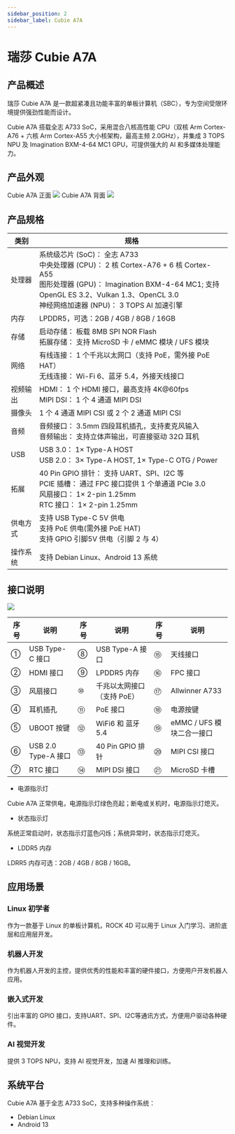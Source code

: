 ```yaml
---
sidebar_position: 2
sidebar_label: Cubie A7A
---
```


# 瑞莎 Cubie A7A

## 产品概述

瑞莎 Cubie A7A 是一款超紧凑且功能丰富的单板计算机（SBC），专为空间受限环境提供强劲性能而设计。

Cubie A7A 搭载全志 A733 SoC，采用混合八核高性能 CPU（双核 Arm Cortex-A76 + 六核 Arm Cortex-A55 大小核架构，最高主频 2.0GHz），并集成 3 TOPS NPU 及 Imagination BXM-4-64 MC1 GPU，可提供强大的 AI 和多媒体处理能力。

## 产品外观

<div style={{textAlign: 'center'}}>
   Cubie A7A 正面
   <img src="/img/cubie/a7a/a7a-bottom.webp" style={{width: '50%', maxWidth: '1200px'}} />
   Cubie A7A 背面
    <img src="/img/cubie/a7a/a7a-top.webp" style={{width: '50%', maxWidth: '1200px'}} />
</div>

## 产品规格

| 类别     | 规格                                                                                                                                                                                                                                  |
| -------- | ------------------------------------------------------------------------------------------------------------------------------------------------------------------------------------------------------------------------------------- |
| 处理器   | 系统级芯片 (SoC)： 全志 A733 <br/> 中央处理器 (CPU)： 2 核 Cortex-A76 + 6 核 Cortex-A55 <br/> 图形处理器 (GPU)： Imagination BXM-4-64 MC1; 支持 OpenGL ES 3.2、Vulkan 1.3、OpenCL 3.0 <br/> 神经网络加速器 (NPU)： 3 TOPS AI 加速引擎 |
| 内存     | LPDDR5，可选：2GB / 4GB / 8GB / 16GB                                                                                                                                                                                                  |
| 存储     | 启动存储： 板载 8MB SPI NOR Flash <br/> 拓展存储： 支持 MicroSD 卡 / eMMC 模块 / UFS 模块                                                                                                                                             |
| 网络     | 有线连接： 1 个千兆以太网口（支持 PoE，需外接 PoE HAT） <br/> 无线连接： Wi-Fi 6、蓝牙 5.4，外接天线接口                                                                                                                              |
| 视频输出 | HDMI： 1 个 HDMI 接口，最高支持 4K@60fps <br/> MIPI DSI： 1 个 4 通道 MIPI DSI                                                                                                                                                        |
| 摄像头   | 1 个 4 通道 MIPI CSI 或 2 个 2 通道 MIPI CSI                                                                                                                                                                                          |
| 音频     | 音频接口： 3.5mm 四段耳机插孔，支持麦克风输入 <br/> 音频输出： 支持立体声输出，可直接驱动 32Ω 耳机                                                                                                                                    |
| USB      | USB 3.0： 1× Type-A HOST <br/> USB 2.0： 3× Type-A HOST, 1× Type-C OTG / Power                                                                                                                                                        |
| 拓展     | 40 Pin GPIO 排针： 支持 UART、SPI、I2C 等 <br/> PCIE 插槽： 通过 FPC 接口提供 1 个单通道 PCIe 3.0 <br/> 风扇接口： 1× 2-pin 1.25mm <br/> RTC 接口： 1× 2-pin 1.25mm                                                                   |
| 供电方式 | 支持 USB Type-C 5V 供电 <br/> 支持 PoE 供电(需外接 PoE HAT) <br/> 支持 GPIO 引脚5V 供电（引脚 2 与 4）                                                                                                                                |
| 操作系统 | 支持 Debian Linux、Android 13 系统                                                                                                                                                                                                    |

## 接口说明

<div style={{textAlign: 'center'}}>
   <img src="/img/cubie/a7a/a7a-interface.webp" style={{width: '100%', maxWidth: '1200px'}} />
</div>

| 序号 | 说明                | 序号 | 说明                       | 序号 | 说明                      |
| ---- | ------------------- | ---- | -------------------------- | ---- | ------------------------- |
| ①    | USB Type-C 接口     | ⑧    | USB Type-A 接口            | ⑮    | 天线接口                  |
| ②    | HDMI 接口           | ⑨    | LPDDR5 内存                | ⑯    | FPC 接口                  |
| ③    | 风扇接口            | ⑩    | 千兆以太网接口（支持 PoE） | ⑰    | Allwinner A733            |
| ④    | 耳机插孔            | ⑪    | PoE 接口                   | ⑱    | 电源按键                  |
| ⑤    | UBOOT 按键          | ⑫    | WiFi6 和 蓝牙5.4           | ⑲    | eMMC / UFS 模块二合一接口 |
| ⑥    | USB 2.0 Type-A 接口 | ⑬    | 40 Pin GPIO 排针           | ⑳    | MIPI CSI 接口             |
| ⑦    | RTC 接口            | ⑭    | MIPI DSI 接口              | ㉑   | MicroSD 卡槽              |

- 电源指示灯

Cubie A7A 正常供电，电源指示灯绿色亮起；断电或关机时，电源指示灯熄灭。

- 状态指示灯

系统正常启动时，状态指示灯蓝色闪烁；系统异常时，状态指示灯熄灭。

- LDDR5 内存

LDRR5 内存可选：2GB / 4GB / 8GB / 16GB。

## 应用场景

### Linux 初学者

作为一款基于 Linux 的单板计算机，ROCK 4D 可以用于 Linux 入门学习、进阶底层和应用层开发。

### 机器人开发

作为机器人开发的主控，提供优秀的性能和丰富的硬件接口，方便用户开发机器人应用。

### 嵌入式开发

引出丰富的 GPIO 接口，支持UART、SPI、I2C等通讯方式，方便用户驱动各种硬件。

### AI 视觉开发

提供 3 TOPS NPU，支持 AI 视觉开发，加速 AI 推理和训练。

## 系统平台

Cubie A7A 基于全志 A733 SoC，支持多种操作系统：

- Debian Linux
- Android 13
